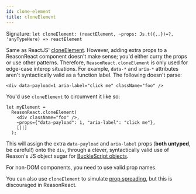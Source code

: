 ```yaml
---
id: clone-element
title: cloneElement
---
```

Signature: `let cloneElement: (reactElement, ~props: Js.t({..})=?, 'anyTypeHere) => reactElement`

Same as ReactJS' [cloneElement](https://facebook.github.io/react/docs/react-api.html#cloneelement). However, adding extra props to a ReasonReact component doesn't make sense; you'd either curry the props or use other patterns. Therefore, `ReasonReact.cloneElement` is only used for edge-case interop situations. For example, `data-*` and `aria-*` attributes aren't syntactically valid as a function label. The following doesn't parse:

```reason
<div data-payload=1 aria-label="click me" className="foo" />
```

You'd use `cloneElement` to circumvent it like so:

```reason
let myElement =
  ReasonReact.cloneElement(
    <div className="foo" />,
    ~props={"data-payload": 1, "aria-label": "click me"},
    [||]
  );
```

This will assign the extra `data-payload` and `aria-label` props (**both untyped**, be careful!) onto the `div`, through a clever, syntactically valid use of Reason's JS object sugar for [BuckleScript objects](https://bucklescript.github.io/docs/en/object.html#object-as-record).

For non-DOM components, you need to use valid prop names.

You can also use `cloneElement` to simulate [prop spreading](props-spread.md), but this is discouraged in ReasonReact.
